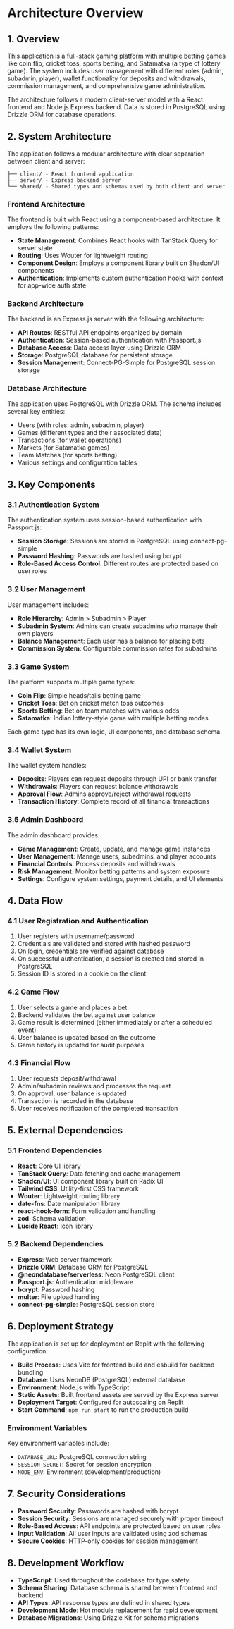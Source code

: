 # Architecture Overview

## 1. Overview

This application is a full-stack gaming platform with multiple betting games like coin flip, cricket toss, sports betting, and Satamatka (a type of lottery game). The system includes user management with different roles (admin, subadmin, player), wallet functionality for deposits and withdrawals, commission management, and comprehensive game administration.

The architecture follows a modern client-server model with a React frontend and Node.js Express backend. Data is stored in PostgreSQL using Drizzle ORM for database operations.

## 2. System Architecture

The application follows a modular architecture with clear separation between client and server:

```
├── client/ - React frontend application
├── server/ - Express backend server
└── shared/ - Shared types and schemas used by both client and server
```

### Frontend Architecture

The frontend is built with React using a component-based architecture. It employs the following patterns:

- **State Management**: Combines React hooks with TanStack Query for server state
- **Routing**: Uses Wouter for lightweight routing
- **Component Design**: Employs a component library built on Shadcn/UI components
- **Authentication**: Implements custom authentication hooks with context for app-wide auth state

### Backend Architecture

The backend is an Express.js server with the following architecture:

- **API Routes**: RESTful API endpoints organized by domain
- **Authentication**: Session-based authentication with Passport.js
- **Database Access**: Data access layer using Drizzle ORM
- **Storage**: PostgreSQL database for persistent storage
- **Session Management**: Connect-PG-Simple for PostgreSQL session storage

### Database Architecture

The application uses PostgreSQL with Drizzle ORM. The schema includes several key entities:

- Users (with roles: admin, subadmin, player)
- Games (different types and their associated data)
- Transactions (for wallet operations)
- Markets (for Satamatka games)
- Team Matches (for sports betting)
- Various settings and configuration tables

## 3. Key Components

### 3.1 Authentication System

The authentication system uses session-based authentication with Passport.js:

- **Session Storage**: Sessions are stored in PostgreSQL using connect-pg-simple
- **Password Hashing**: Passwords are hashed using bcrypt
- **Role-Based Access Control**: Different routes are protected based on user roles

### 3.2 User Management

User management includes:

- **Role Hierarchy**: Admin > Subadmin > Player
- **Subadmin System**: Admins can create subadmins who manage their own players
- **Balance Management**: Each user has a balance for placing bets
- **Commission System**: Configurable commission rates for subadmins

### 3.3 Game System

The platform supports multiple game types:

- **Coin Flip**: Simple heads/tails betting game
- **Cricket Toss**: Bet on cricket match toss outcomes
- **Sports Betting**: Bet on team matches with various odds
- **Satamatka**: Indian lottery-style game with multiple betting modes

Each game type has its own logic, UI components, and database schema.

### 3.4 Wallet System

The wallet system handles:

- **Deposits**: Players can request deposits through UPI or bank transfer
- **Withdrawals**: Players can request balance withdrawals
- **Approval Flow**: Admins approve/reject withdrawal requests
- **Transaction History**: Complete record of all financial transactions

### 3.5 Admin Dashboard

The admin dashboard provides:

- **Game Management**: Create, update, and manage game instances
- **User Management**: Manage users, subadmins, and player accounts
- **Financial Controls**: Process deposits and withdrawals
- **Risk Management**: Monitor betting patterns and system exposure
- **Settings**: Configure system settings, payment details, and UI elements

## 4. Data Flow

### 4.1 User Registration and Authentication

1. User registers with username/password
2. Credentials are validated and stored with hashed password
3. On login, credentials are verified against database
4. On successful authentication, a session is created and stored in PostgreSQL
5. Session ID is stored in a cookie on the client

### 4.2 Game Flow

1. User selects a game and places a bet
2. Backend validates the bet against user balance
3. Game result is determined (either immediately or after a scheduled event)
4. User balance is updated based on the outcome
5. Game history is updated for audit purposes

### 4.3 Financial Flow

1. User requests deposit/withdrawal
2. Admin/subadmin reviews and processes the request
3. On approval, user balance is updated
4. Transaction is recorded in the database
5. User receives notification of the completed transaction

## 5. External Dependencies

### 5.1 Frontend Dependencies

- **React**: Core UI library
- **TanStack Query**: Data fetching and cache management
- **Shadcn/UI**: UI component library built on Radix UI
- **Tailwind CSS**: Utility-first CSS framework
- **Wouter**: Lightweight routing library
- **date-fns**: Date manipulation library
- **react-hook-form**: Form validation and handling
- **zod**: Schema validation
- **Lucide React**: Icon library

### 5.2 Backend Dependencies

- **Express**: Web server framework
- **Drizzle ORM**: Database ORM for PostgreSQL
- **@neondatabase/serverless**: Neon PostgreSQL client
- **Passport.js**: Authentication middleware
- **bcrypt**: Password hashing
- **multer**: File upload handling
- **connect-pg-simple**: PostgreSQL session store

## 6. Deployment Strategy

The application is set up for deployment on Replit with the following configuration:

- **Build Process**: Uses Vite for frontend build and esbuild for backend bundling
- **Database**: Uses NeonDB (PostgreSQL) external database
- **Environment**: Node.js with TypeScript
- **Static Assets**: Built frontend assets are served by the Express server
- **Deployment Target**: Configured for autoscaling on Replit
- **Start Command**: `npm run start` to run the production build

### Environment Variables

Key environment variables include:
- `DATABASE_URL`: PostgreSQL connection string
- `SESSION_SECRET`: Secret for session encryption
- `NODE_ENV`: Environment (development/production)

## 7. Security Considerations

- **Password Security**: Passwords are hashed with bcrypt
- **Session Security**: Sessions are managed securely with proper timeout
- **Role-Based Access**: API endpoints are protected based on user roles
- **Input Validation**: All user inputs are validated using zod schemas
- **Secure Cookies**: HTTP-only cookies for session management

## 8. Development Workflow

- **TypeScript**: Used throughout the codebase for type safety
- **Schema Sharing**: Database schema is shared between frontend and backend
- **API Types**: API response types are defined in shared types
- **Development Mode**: Hot module replacement for rapid development
- **Database Migrations**: Using Drizzle Kit for schema migrations